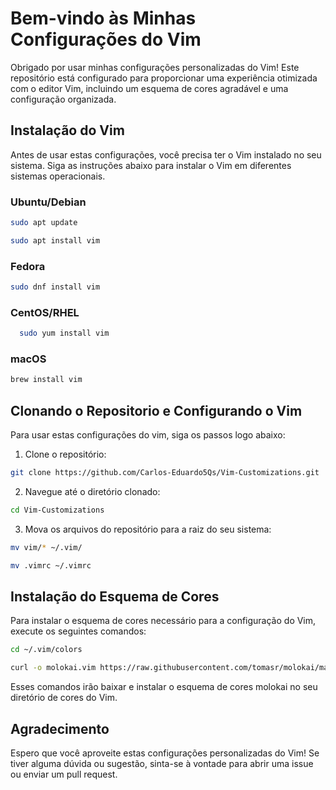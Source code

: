 # Bem-vindo às Minhas Configurações do Vim

Obrigado por usar minhas configurações personalizadas do Vim! Este repositório está configurado para proporcionar uma experiência otimizada com o editor Vim, incluindo um esquema de cores agradável e uma configuração organizada.

## Instalação do Vim

Antes de usar estas configurações, você precisa ter o Vim instalado no seu sistema. Siga as instruções abaixo para instalar o Vim em diferentes sistemas operacionais.

### Ubuntu/Debian

```sh
sudo apt update
```
```sh
sudo apt install vim
```
### Fedora

```sh
sudo dnf install vim
```
### CentOS/RHEL

```sh
  sudo yum install vim
```

### macOS

```sh
brew install vim
```

## Clonando o Repositorio e Configurando o Vim 

Para usar estas configurações do vim, siga os passos logo abaixo:

1. Clone o repositório:

```sh
git clone https://github.com/Carlos-Eduardo5Qs/Vim-Customizations.git
```

2. Navegue até o diretório clonado:

```sh
cd Vim-Customizations
```

3. Mova os arquivos do repositório para a raiz do seu sistema:

```sh
mv vim/* ~/.vim/
```
```sh
mv .vimrc ~/.vimrc
```

## Instalação do Esquema de Cores

Para instalar o esquema de cores necessário para a configuração do Vim, execute os seguintes comandos:

```sh
cd ~/.vim/colors
```
```sh
curl -o molokai.vim https://raw.githubusercontent.com/tomasr/molokai/master/colors/molokai.vim
```

Esses comandos irão baixar e instalar o esquema de cores molokai no seu diretório de cores do Vim.

## Agradecimento

Espero que você aproveite estas configurações personalizadas do Vim! Se tiver alguma dúvida ou sugestão, sinta-se à vontade para abrir uma issue ou enviar um pull request.
